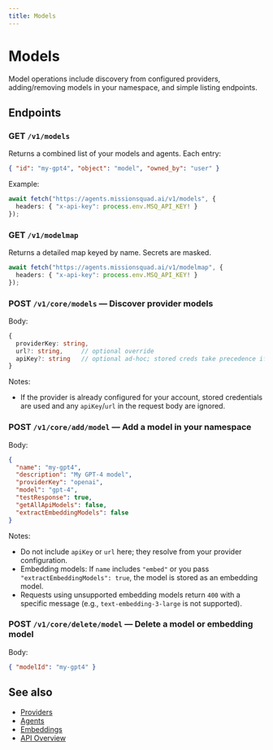 ```yaml
---
title: Models
---
```


# Models

Model operations include discovery from configured providers, adding/removing models in your namespace, and simple listing endpoints.

## Endpoints

### GET `/v1/models`

Returns a combined list of your models and agents. Each entry:

```json
{ "id": "my-gpt4", "object": "model", "owned_by": "user" }
```

Example:

```ts
await fetch("https://agents.missionsquad.ai/v1/models", {
  headers: { "x-api-key": process.env.MSQ_API_KEY! }
});
```

### GET `/v1/modelmap`

Returns a detailed map keyed by name. Secrets are masked.

```ts
await fetch("https://agents.missionsquad.ai/v1/modelmap", {
  headers: { "x-api-key": process.env.MSQ_API_KEY! }
});
```

### POST `/v1/core/models` — Discover provider models

Body:

```ts
{
  providerKey: string,
  url?: string,     // optional override
  apiKey?: string   // optional ad-hoc; stored creds take precedence if already configured
}
```

Notes:
- If the provider is already configured for your account, stored credentials are used and any `apiKey`/`url` in the request body are ignored.

### POST `/v1/core/add/model` — Add a model in your namespace

Body:

```json
{
  "name": "my-gpt4",
  "description": "My GPT-4 model",
  "providerKey": "openai",
  "model": "gpt-4",
  "testResponse": true,
  "getAllApiModels": false,
  "extractEmbeddingModels": false
}
```

Notes:
- Do not include `apiKey` or `url` here; they resolve from your provider configuration.
- Embedding models: If `name` includes `"embed"` or you pass `"extractEmbeddingModels": true`, the model is stored as an embedding model.
- Requests using unsupported embedding models return `400` with a specific message (e.g., `text-embedding-3-large` is not supported).

### POST `/v1/core/delete/model` — Delete a model or embedding model

Body:

```json
{ "modelId": "my-gpt4" }
```

## See also

- [Providers](/api/reference/providers)
- [Agents](/api/reference/agents)
- [Embeddings](/api/reference/embeddings)
- [API Overview](/api/)
